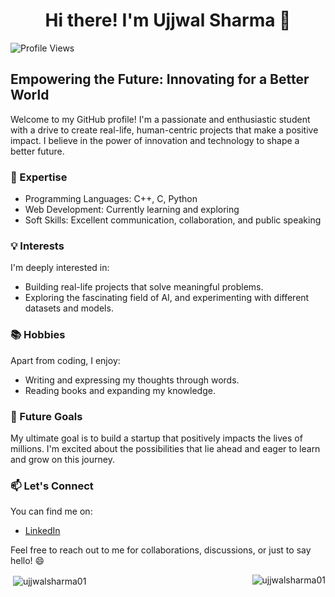 <h1 align="center">Hi there! I'm Ujjwal Sharma 👋</h1>

![Profile Views](https://komarev.com/ghpvc/?username=UjjwalSharma01&color=blue)


## Empowering the Future: Innovating for a Better World

Welcome to my GitHub profile! I'm a passionate and enthusiastic student with a drive to create real-life, human-centric projects that make a positive impact. I believe in the power of innovation and technology to shape a better future.

### 🚀 Expertise

- Programming Languages: C++, C, Python
- Web Development: Currently learning and exploring
- Soft Skills: Excellent communication, collaboration, and public speaking

### 💡 Interests

I'm deeply interested in:

- Building real-life projects that solve meaningful problems.
- Exploring the fascinating field of AI, and experimenting with different datasets and models.

### 📚 Hobbies

Apart from coding, I enjoy:

- Writing and expressing my thoughts through words.
- Reading books and expanding my knowledge.

### 🌱 Future Goals

My ultimate goal is to build a startup that positively impacts the lives of millions. I'm excited about the possibilities that lie ahead and eager to learn and grow on this journey.

### 📫 Let's Connect

You can find me on:

- [LinkedIn](https://www.linkedin.com/in/ujjwalsharma01/)


Feel free to reach out to me for collaborations, discussions, or just to say hello! 😄
<p align = "left">&nbsp;<img align="center" src="https://github-readme-stats.vercel.app/api?username=ujjwalsharma01&show_icons=true&locale=en" alt="ujjwalsharma01" /><img align="right" src="https://github-readme-streak-stats.herokuapp.com/?user=ujjwalsharma01&" alt="ujjwalsharma01" /</p>
